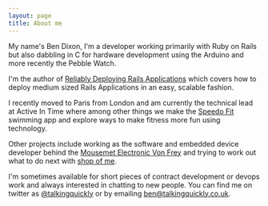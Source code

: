 ```yaml
---
layout: page
title: About me 
---
```


My name's Ben Dixon, I'm a developer working primarily with Ruby on
Rails but also dabbling in C for hardware development using the Arduino and
more recently the Pebble Watch.

I'm the author of <a href="https://leanpub.com/deploying_rails_applications"
target="_blank">Reliably Deploying Rails Applications</a> which covers how
to deploy medium sized Rails Applications in an easy, scalable fashion.

I recently moved to Paris from London and am currently the technical lead at
Active In Time where among other things we make the <a
href="http://www.speedo.com/getspeedofit/getspeedofit_1/getspeedofitapp/gsfapplandingpage.html"
target="_blank">Speedo Fit</a> swimming
app and explore ways to make fitness more fun using technology.

Other projects include working as the software and embedded device developer behind the <a
href="http://www.mousemet.com/" target="_blank">Mousemet Electronic Von
Frey</a> and trying to work out what to do next with <a
href="http://www.shopofme.com" target="_blank">shop of me</a>.

I'm sometimes available for short pieces of contract development or
devops work and always interested in chatting to new
people. You can find me on twitter as <a
href="http://www.twitter.com/talkingquickly"
target="_blank">@talkingquickly</a> or by emailing
<a href="mailto:ben@talkingquickly.co.uk" >ben@talkingquickly.co.uk</a>.
